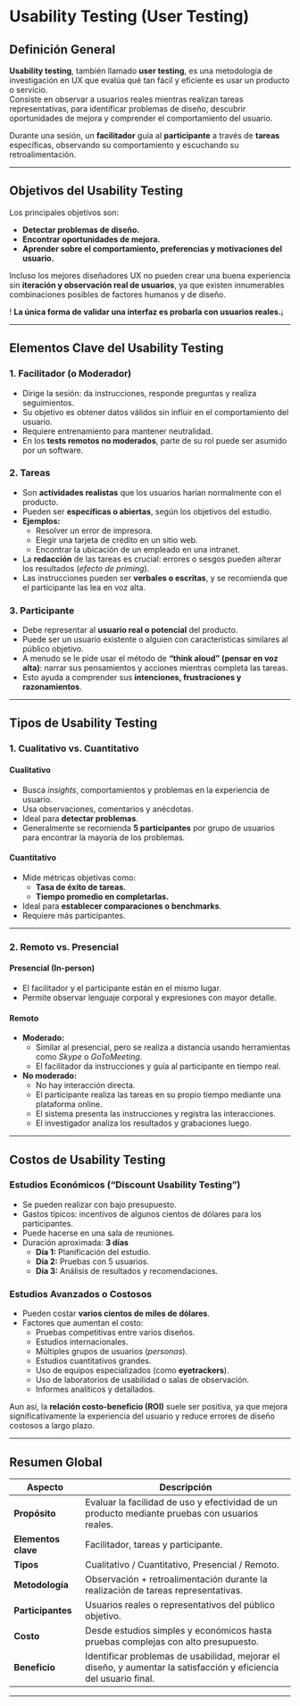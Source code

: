 # Usability Testing (User Testing)

## Definición General
**Usability testing**, también llamado **user testing**, es una metodología de investigación en UX que evalúa qué tan fácil y eficiente es usar un producto o servicio.  
Consiste en observar a usuarios reales mientras realizan tareas representativas, para identificar problemas de diseño, descubrir oportunidades de mejora y comprender el comportamiento del usuario.

Durante una sesión, un **facilitador** guía al **participante** a través de **tareas** específicas, observando su comportamiento y escuchando su retroalimentación.

---

## Objetivos del Usability Testing
Los principales objetivos son:

- **Detectar problemas de diseño.**
- **Encontrar oportunidades de mejora.**
- **Aprender sobre el comportamiento, preferencias y motivaciones del usuario.**

Incluso los mejores diseñadores UX no pueden crear una buena experiencia sin **iteración y observación real de usuarios**, ya que existen innumerables combinaciones posibles de factores humanos y de diseño.  

! **La única forma de validar una interfaz es probarla con usuarios reales.**¡

---

## Elementos Clave del Usability Testing

### 1. Facilitador (o Moderador)
- Dirige la sesión: da instrucciones, responde preguntas y realiza seguimientos.
- Su objetivo es obtener datos válidos sin influir en el comportamiento del usuario.
- Requiere entrenamiento para mantener neutralidad.
- En los **tests remotos no moderados**, parte de su rol puede ser asumido por un software.

### 2. Tareas
- Son **actividades realistas** que los usuarios harían normalmente con el producto.
- Pueden ser **específicas o abiertas**, según los objetivos del estudio.
- **Ejemplos:**
  - Resolver un error de impresora.
  - Elegir una tarjeta de crédito en un sitio web.
  - Encontrar la ubicación de un empleado en una intranet.
- La **redacción** de las tareas es crucial: errores o sesgos pueden alterar los resultados (*efecto de priming*).
- Las instrucciones pueden ser **verbales o escritas**, y se recomienda que el participante las lea en voz alta.

### 3. Participante
- Debe representar al **usuario real o potencial** del producto.
- Puede ser un usuario existente o alguien con características similares al público objetivo.
- A menudo se le pide usar el método de **“think aloud” (pensar en voz alta)**: narrar sus pensamientos y acciones mientras completa las tareas.
- Esto ayuda a comprender sus **intenciones, frustraciones y razonamientos**.

---

## Tipos de Usability Testing

### 1. Cualitativo vs. Cuantitativo

#### Cualitativo
- Busca *insights*, comportamientos y problemas en la experiencia de usuario.
- Usa observaciones, comentarios y anécdotas.
- Ideal para **detectar problemas**.
- Generalmente se recomienda **5 participantes** por grupo de usuarios para encontrar la mayoría de los problemas.

#### Cuantitativo
- Mide métricas objetivas como:
  - **Tasa de éxito de tareas.**
  - **Tiempo promedio en completarlas.**
- Ideal para **establecer comparaciones o benchmarks**.
- Requiere más participantes.

---

### 2. Remoto vs. Presencial

####  Presencial (In-person)
- El facilitador y el participante están en el mismo lugar.
- Permite observar lenguaje corporal y expresiones con mayor detalle.

####  Remoto
- **Moderado:**  
  - Similar al presencial, pero se realiza a distancia usando herramientas como *Skype* o *GoToMeeting*.
  - El facilitador da instrucciones y guía al participante en tiempo real.
- **No moderado:**  
  - No hay interacción directa.  
  - El participante realiza las tareas en su propio tiempo mediante una plataforma online.
  - El sistema presenta las instrucciones y registra las interacciones.
  - El investigador analiza los resultados y grabaciones luego.

---

## Costos de Usability Testing

### Estudios Económicos (“Discount Usability Testing”)
- Se pueden realizar con bajo presupuesto.
- Gastos típicos: incentivos de algunos cientos de dólares para los participantes.
- Puede hacerse en una sala de reuniones.
- Duración aproximada: **3 días**
  - **Día 1:** Planificación del estudio.
  - **Día 2:** Pruebas con 5 usuarios.
  - **Día 3:** Análisis de resultados y recomendaciones.

### Estudios Avanzados o Costosos
- Pueden costar **varios cientos de miles de dólares**.
- Factores que aumentan el costo:
  - Pruebas competitivas entre varios diseños.
  - Estudios internacionales.
  - Múltiples grupos de usuarios (*personas*).
  - Estudios cuantitativos grandes.
  - Uso de equipos especializados (como **eyetrackers**).
  - Uso de laboratorios de usabilidad o salas de observación.
  - Informes analíticos y detallados.

 Aun así, la **relación costo-beneficio (ROI)** suele ser positiva, ya que mejora significativamente la experiencia del usuario y reduce errores de diseño costosos a largo plazo.

---

##  Resumen Global

| **Aspecto** | **Descripción** |
|--------------|----------------|
| **Propósito** | Evaluar la facilidad de uso y efectividad de un producto mediante pruebas con usuarios reales. |
| **Elementos clave** | Facilitador, tareas y participante. |
| **Tipos** | Cualitativo / Cuantitativo, Presencial / Remoto. |
| **Metodología** | Observación + retroalimentación durante la realización de tareas representativas. |
| **Participantes** | Usuarios reales o representativos del público objetivo. |
| **Costo** | Desde estudios simples y económicos hasta pruebas complejas con alto presupuesto. |
| **Beneficio** | Identificar problemas de usabilidad, mejorar el diseño, y aumentar la satisfacción y eficiencia del usuario final. |

---
